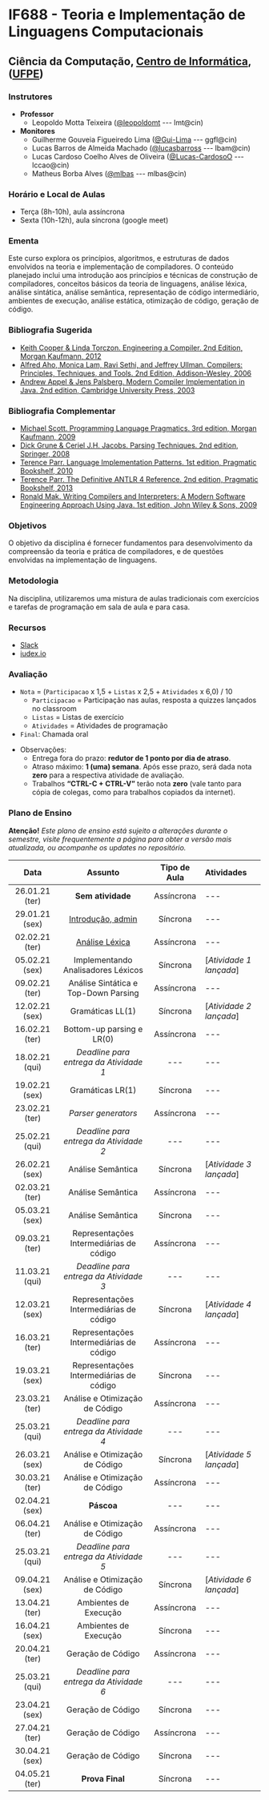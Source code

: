 # IF688 - Teoria e Implementação de Linguagens Computacionais

## Ciência da Computação, [Centro de Informática](http://www.cin.ufpe.br), ([UFPE](http://www.ufpe.br))

### Instrutores

* **Professor** 
  * Leopoldo Motta Teixeira ([@leopoldomt](https://github.com/leopoldomt) --- lmt@cin)
* **Monitores** 
  * Guilherme Gouveia Figueiredo Lima ([@Gui-Lima](https://github.com/Gui-Lima) --- ggfl@cin)
  * Lucas Barros de Almeida Machado ([@lucasbarross](https://github.com/lucasbarross) --- lbam@cin)
  * Lucas Cardoso Coelho Alves de Oliveira ([@Lucas-CardosoO](https://github.com/Lucas-CardosoO) --- lccao@cin)
  * Matheus Borba Alves ([@mlbas](https://github.com/mlbas) --- mlbas@cin)
  
### Horário e Local de Aulas

* Terça (8h-10h), aula assíncrona
* Sexta (10h-12h), aula síncrona (google meet)

### Ementa

Este curso explora os princípios, algoritmos, e estruturas de dados envolvidos na teoria e implementação de compiladores. 
O conteúdo planejado inclui uma introdução aos princípios e técnicas de construção de compiladores, conceitos básicos da teoria de linguagens, análise léxica, análise sintática, análise semântica, representação de código intermediário, ambientes de execução, análise estática, otimização de código, geração de código.

### Bibliografia Sugerida

- [Keith Cooper & Linda Torczon. Engineering a Compiler. 2nd Edition, Morgan Kaufmann, 2012](https://www.elsevier.com/books/engineering-a-compiler/cooper/978-0-12-088478-0)
- [Alfred Aho, Monica Lam, Ravi Sethi, and Jeffrey Ullman. Compilers: Principles, Techniques, and Tools. 2nd Edition, Addison-Wesley, 2006](http://dragonbook.stanford.edu)
- [Andrew Appel & Jens Palsberg. Modern Compiler Implementation in Java. 2nd edition, Cambridge University Press, 2003](https://www.cs.princeton.edu/~appel/modern/java/)

### Bibliografia Complementar
- [Michael Scott. Programming Language Pragmatics. 3rd edition, Morgan Kaufmann, 2009](https://www.cs.rochester.edu/u/scott/pragmatics/3e/)
- [Dick Grune & Ceriel J.H. Jacobs. Parsing Techniques. 2nd edition, Springer, 2008](https://dickgrune.com/Books/PTAPG_2nd_Edition/)
- [Terence Parr. Language Implementation Patterns. 1st edition, Pragmatic Bookshelf, 2010](https://pragprog.com/book/tpdsl/language-implementation-patterns)
- [Terence Parr. The Definitive ANTLR 4 Reference. 2nd edition, Pragmatic Bookshelf, 2013](https://pragprog.com/book/tpantlr2/the-definitive-antlr-4-reference)
- [Ronald Mak. Writing Compilers and Interpreters: A Modern Software Engineering Approach Using Java. 1st edition, John Wiley & Sons, 2009](http://www.wiley.com/WileyCDA/WileyTitle/productCd-0470177071.html)

### Objetivos

O objetivo da disciplina é fornecer fundamentos para desenvolvimento da compreensão da teoria e prática de compiladores, e de questões envolvidas na implementação de linguagens.

### Metodologia

Na disciplina, utilizaremos uma mistura de aulas tradicionais com exercícios e tarefas de programação em sala de aula e para casa. 

### Recursos

- [Slack](https://if688.slack.com)
- [iudex.io](https://iudex.io/group/join/i8hXCJG)

### Avaliação

* `Nota` = (`Participacao` x 1,5 + `Listas` x 2,5 + `Atividades` x 6,0) / 10 
  * `Participacao` = Participação nas aulas, resposta a quizzes lançados no classroom
  * `Listas` = Listas de exercício
  * `Atividades` = Atividades de programação
* `Final`: Chamada oral

- Observações:
  - Entrega fora do prazo: **redutor de 1 ponto por dia de atraso**. 
  - Atraso máximo: **1 (uma) semana**. Após esse prazo, será dada nota **zero** para a respectiva atividade de avaliação.
  - Trabalhos **“CTRL-C + CTRL-V”** terão nota **zero** (vale tanto para cópia de colegas, como para trabalhos copiados da internet).

### Plano de Ensino

**Atenção!** 
*Este plano de ensino está sujeito a alterações durante o semestre, visite frequentemente a página para obter a versão mais atualizada, ou acompanhe os updates no repositório.*

| Data | Assunto | Tipo de Aula | Atividades |
|:----:|:----------------------:|:----------------------:|:----------------------|
| 26.01.21 (ter) | **Sem atividade** | Assíncrona | --- |
| 29.01.21 (sex) | [Introdução, admin](2021-01-29.md) | Síncrona | --- |
| 02.02.21 (ter) | [Análise Léxica](2021-02-02.md) | Assíncrona | --- |
| 05.02.21 (sex) | Implementando Analisadores Léxicos | Síncrona | [*Atividade 1 lançada*] |
| 09.02.21 (ter) | Análise Sintática e Top-Down Parsing | Assíncrona | --- |
| 12.02.21 (sex) | Gramáticas LL(1) | Síncrona | [*Atividade 2 lançada*] |
| 16.02.21 (ter) | Bottom-up parsing e LR(0) | Assíncrona | --- |
| 18.02.21 (qui) | *Deadline para entrega da Atividade 1* | --- | --- |
| 19.02.21 (sex) | Gramáticas LR(1) | Síncrona | --- |
| 23.02.21 (ter) | *Parser generators* | Assíncrona | --- |
| 25.02.21 (qui) | *Deadline para entrega da Atividade 2* | --- | --- |
| 26.02.21 (sex) | Análise Semântica | Síncrona | [*Atividade 3 lançada*] |
| 02.03.21 (ter) | Análise Semântica | Assíncrona | --- |
| 05.03.21 (sex) | Análise Semântica | Síncrona | --- |
| 09.03.21 (ter) | Representações Intermediárias de código | Assíncrona | --- |
| 11.03.21 (qui) | *Deadline para entrega da Atividade 3* | --- | --- |
| 12.03.21 (sex) | Representações Intermediárias de código | Síncrona | [*Atividade 4 lançada*] |
| 16.03.21 (ter) | Representações Intermediárias de código | Assíncrona | --- |
| 19.03.21 (sex) | Representações Intermediárias de código | Síncrona | --- |
| 23.03.21 (ter) | Análise e Otimização de Código | Assíncrona | --- |
| 25.03.21 (qui) | *Deadline para entrega da Atividade 4* | --- | --- |
| 26.03.21 (sex) | Análise e Otimização de Código | Síncrona | [*Atividade 5 lançada*] |
| 30.03.21 (ter) | Análise e Otimização de Código | Assíncrona | --- |
| 02.04.21 (sex) | **Páscoa** | --- | --- |
| 06.04.21 (ter) | Análise e Otimização de Código | Assíncrona | --- |
| 25.03.21 (qui) | *Deadline para entrega da Atividade 5* | --- | --- |
| 09.04.21 (sex) | Análise e Otimização de Código | Síncrona | [*Atividade 6 lançada*] |
| 13.04.21 (ter) | Ambientes de Execução | Assíncrona | --- |
| 16.04.21 (sex) | Ambientes de Execução | Síncrona | --- |
| 20.04.21 (ter) | Geração de Código | Assíncrona | --- |
| 25.03.21 (qui) | *Deadline para entrega da Atividade 6* | --- | --- |
| 23.04.21 (sex) | Geração de Código | Síncrona | --- |
| 27.04.21 (ter) | Geração de Código | Assíncrona | --- |
| 30.04.21 (sex) | Geração de Código | Síncrona | --- |
| 04.05.21 (ter) | **Prova Final** | Síncrona | --- |